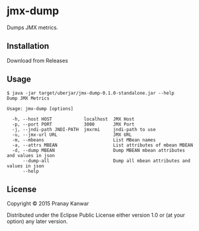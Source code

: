 # jmx-dump

Dumps JMX metrics.

## Installation

Download from Releases

## Usage

```shell
$ java -jar target/uberjar/jmx-dump-0.1.0-standalone.jar --help
Dump JMX Metrics

Usage: jmx-dump [options]

  -h, --host HOST            localhost  JMX Host
  -p, --port PORT            3000       JMX Port
  -j, --jndi-path JNDI-PATH  jmxrmi     jndi-path to use
  -u, --jmx-url URL                     JMX URL
  -m, --mbeans                          List MBean names
  -a, --attrs MBEAN                     List attributes of mbean MBEAN
  -d, --dump MBEAN                      Dump MBEAN mbean attributes and values in json
      --dump-all                        Dump all mbean attributes and values in json
      --help
```


## License

Copyright © 2015 Pranay Kanwar

Distributed under the Eclipse Public License either version 1.0 or (at
your option) any later version.
